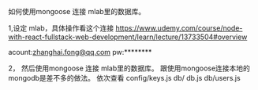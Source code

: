 
如何使用mongoose 连接 mlab里的数据库。

1,设定 mlab，具体操作看这个连接
    https://www.udemy.com/course/node-with-react-fullstack-web-development/learn/lecture/13733504#overview

acount:zhanghai.fong@qq.com
pw:********

2，
然后使用mongoose 连接 mlab里的数据库。
跟使用mongoose连接本地的mongodb是差不多的做法。
依次查看
config/keys.js
db/ db.js
db/users.js

